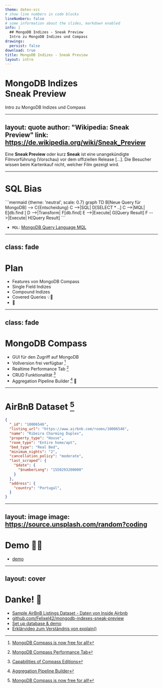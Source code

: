 ```yaml
---
theme: datev-scc
# show line numbers in code blocks
lineNumbers: false
# some information about the slides, markdown enabled
info: |
  ## MongoDB Indizes - Sneak Preview
  Intro zu MongoDB Indizes und Compass
drawings:
  persist: false
download: true
title: MongoDB Indizes - Sneak Preview
layout: intro
---
```


# MongoDB Indizes <br> Sneak Preview

Intro zu MongoDB Indizes und Compass

---
layout: quote
author: "Wikipedia: Sneak Preview"
link: https://de.wikipedia.org/wiki/Sneak_Preview
---

Eine **Sneak Preview** oder kurz **Sneak** ist eine unangekündigte Filmvorführung (Vorschau) vor dem offiziellen Release [...]. Die Besucher wissen beim Kartenkauf nicht, welcher Film gezeigt wird.

---

# SQL Bias

<div grid="~ cols-2 gap-2" m="-t-2">

<v-click>
```mermaid {theme: 'neutral', scale: 0.7}
graph TD
B[Neue Query für MongoDB] --> C{Entscheidung}
C -->|SQL| D[SELECT * ..]
C -->|MQL| E[db.find ]
D -->|Transform| F[db.find]
E -->|Execute| G[Query Result]
F -->|Execute| H[Query Result]
```
</v-click>

<v-click>

<emojione-loudly-crying-face class="absolute bottom-10 left-20"/>

</v-click>

<v-click>

- `MQL`: [MongoDB Query Language MQL](https://www.mongodb.com/basics/examples)

</v-click>

</div>

<style>
    h1 {
    @apply !text-2xl;
  }
</style>

---
class: fade
---

# Plan

<v-clicks>

- Features von MongoDB Compass
- Single Field Indizes
- Compound Indizes
- Covered Queries 💡🚀 <twemoji-magic-wand class="animate-ping"/>
- 🎁 

</v-clicks>

---
class: fade
---
# MongoDB Compass <simple-icons-mongodb/>

<v-clicks >

- GUI für den Zugriff auf MongoDB
- Vollversion frei verfügbar [^1]
- Realtime Performance Tab [^2] <dashicons-performance/>
- CRUD Funktionalität [^3]
- Aggregation Pipeline Builder [^4] 💪

</v-clicks>

[^1]: [MongoDB Compass is now free for all!](https://www.mongodb.com/blog/post/compass-now-free-for-all)
[^2]: [MongoDB Compass Performance Tab](https://docs.mongodb.com/compass/current/performance/)
[^3]: [Capabilities of Compass Editions](https://docs.mongodb.com/compass/current/editions/)
[^4]: [Aggregation Pipeline Builder](https://docs.mongodb.com/compass/current/aggregation-pipeline-builder/)

<style>
  h1 {
    @apply !text-2xl;
  }
  .footnotes-sep {
    @apply mt-40 opacity-10;
  }
  .footnotes {
    @apply text-sm opacity-75;
  }
  .footnote-backref {
    display: none;
  }
</style>
---

# AirBnB Dataset [^1]

```json {2|3-9|10-14|all}
{
  "_id": "10006546",
  "listing_url": "https://www.airbnb.com/rooms/10006546",
  "name": "Ribeira Charming Duplex",
  "property_type": "House",
  "room_type": "Entire home/apt",
  "bed_type": "Real Bed",
  "minimum_nights": "2",
  "cancellation_policy": "moderate",
  "last_scraped": {
    "$date": {
      "$numberLong": "1550293200000"
    }
  },
  "address": {
    "country": "Portugal",
  }
}
```

[^1]: [Sample AirBnB Listings Dataset - Daten von Inside Airbnb](https://docs.atlas.mongodb.com/sample-data/sample-airbnb/)


<style>
  h1 {
    @apply !text-2xl;
  }
  .footnotes-sep {
    @apply mt-20 opacity-10;
  }
  .footnotes {
    @apply text-sm opacity-75;
  }
  .footnote-backref {
    display: none;
  }
</style>

---
layout: image
image: https://source.unsplash.com/random?coding
---

# Demo 👩‍💻

- <carbon-logo-github /> [demo](https://github.com/Felixel42/mongodb-indexes-sneak-preview/blob/main/demo/README.md)

<style>
  h1 {
    @apply text-shadow-xl;
  }
</style>

---
layout: cover
---

# Danke! 🎄

- <carbon-link /> [Sample AirBnB Listings Dataset - Daten von Inside Airbnb](https://docs.atlas.mongodb.com/sample-data/sample-airbnb/)
- <carbon-logo-github /> [github.com/Felixel42/mongodb-indexes-sneak-preview](https://github.com/Felixel42/mongodb-indexes-sneak-preview)
- <carbon-logo-github /> [Set up database & demo](https://github.com/Felixel42/mongodb-indexes-sneak-preview/blob/main/demo/README.md)
- <carbon-link /> [Erklärvideo zum Verständnis von explain()](https://www.mongodb.com/presentations/tips-and-tricks-for-query-performance-let-us-explain-them) <vscode-icons-file-type-mongo/> 
